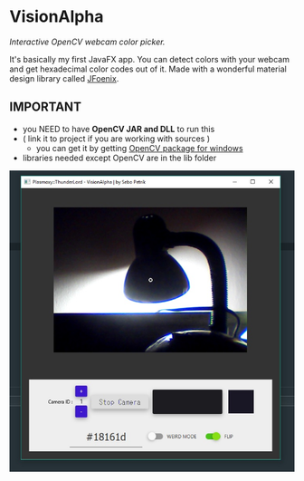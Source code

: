 # VisionAlpha
_Interactive OpenCV webcam color picker._

It's basically my first JavaFX app.
You can detect colors with your webcam and get hexadecimal color codes out of it.
Made with a wonderful material design library called [JFoenix](http://www.jfoenix.com/).

## IMPORTANT
- you NEED to have **OpenCV JAR and DLL** to run this
- ( link it to project if you are working with sources )
  - you can get it by getting [OpenCV package for windows](https://opencv.org/releases.html)
- libraries needed except OpenCV are in the lib folder

![loading screenshot ...](SCREENSHOT.jpg)

